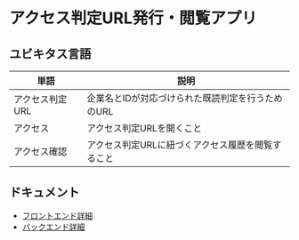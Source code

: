 # アクセス判定URL発行・閲覧アプリ



## ユビキタス言語
| 単語        | 説明                                              | 
| ----------- | ------------------------------------------------- | 
| アクセス判定URL | 企業名とIDが対応づけられた既読判定を行うためのURL | 
| アクセス        | アクセス判定URLを開くこと                                     | 
| アクセス確認 | アクセス判定URLに紐づくアクセス履歴を閲覧すること | 


## ドキュメント

- [フロントエンド詳細](https://github.com/suuham/url-click-confirmation/blob/dev/apps/frontend/README.md)
- [バックエンド詳細](https://github.com/suuham/url-click-confirmation/blob/dev/apps/backend/README.md)
